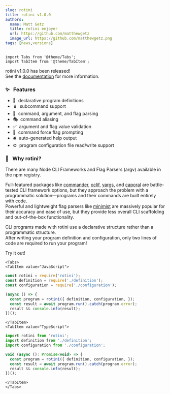 ```yaml
---
slug: rotini
title: rotini v1.0.0
authors:
  name: Matt Getz
  title: rotini enjoyer
  url: https://github.com/matthewgetz
  image_url: https://github.com/matthewgetz.png
tags: [news,versions]
---
```


```mdx-code-block
import Tabs from '@theme/Tabs';
import TabItem from '@theme/TabItem';
```

rotini v1.0.0 has been released!  
See the [documentation](/docs/1.1.3) for more information.  

### ✨&nbsp;&nbsp;&nbsp;Features
- 📝&nbsp;&nbsp;declarative program definitions
- 🪆&nbsp;&nbsp;subcommand support
- 🚀&nbsp;&nbsp;command, argument, and flag parsing
- 🎭&nbsp;&nbsp;command aliasing
- ✅&nbsp;&nbsp;argument and flag value validation
- 🔐&nbsp;&nbsp;command force flag prompting
- 🛎️&nbsp;&nbsp;auto-generated help output
- ⚙️&nbsp;&nbsp;program configuration file read/write support

### 🍝&nbsp;&nbsp;&nbsp;Why rotini?

There are many Node CLI Frameworks and Flag Parsers (argv) available in the npm registry.

Full-featured packages like [commander](https://www.npmjs.com/package/commander), [oclif](https://www.npmjs.com/package/oclif), [yargs](https://www.npmjs.com/package/yargs), and [caporal](https://www.npmjs.com/package/caporal) are battle-tested CLI framework options, but they approach the problem with a programmatic solution—programs and their commands are built entirely with code.  
Powerful and lightweight flag parsers like [minimist](https://www.npmjs.com/package/minimist) are massively popular for their accuracy and ease of use, but they provide less overall CLI scaffolding and out-of-the-box functionality.

CLI programs made with rotini use a declarative structure rather than a programmatic structure.  
After writing your program definition and configuration, only two lines of code are required to run your program!

Try it out!  

```mdx-code-block
<Tabs>
<TabItem value="JavaScript">
```

```js
const rotini = require('rotini');
const definition = require('./definition');
const configuration = require('./configuration');

(async () => {
  const program = rotini({ definition, configuration, });
  const result = await program.run().catch(program.error);
  result && console.info(result);
})();
```

```mdx-code-block
</TabItem>
<TabItem value="TypeScript">
```

```js
import rotini from 'rotini';
import definition from './definition';
import configuration from './configuration';

void (async (): Promise<void> => {
  const program = rotini({ definition, configuration, });
  const result = await program.run().catch(program.error);
  result && console.info(result);
})();
```

```mdx-code-block
</TabItem>
</Tabs>
```
